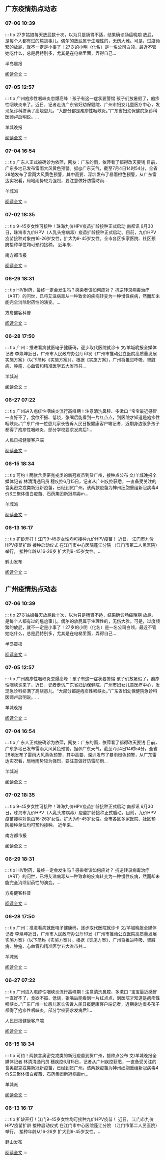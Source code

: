 
## 广东疫情热点动态

  
### 07-06 10:39
::: tip 27岁姑娘每天放屁数十次，以为只是肠胃不适，结果确诊肠癌晚期
放屁，是每个人都有过的尴尬事儿。偶尔的放屁属于生理性的，无伤大雅。可是，过度频繁的放屁，就不一定是小事了！27岁的小明（化名）是一名公司白领，最近不管她吃什么，总是屁特别多，尤其是在电梯里面，弄得自己...

半岛晨报

[阅读全文](https://h5.baike.qq.com/mobile/landing.html?docid=20230706A02H8H00&isNews=1&adtag=wxjk.yqssc.yqdt)
:::

### 07-05 12:57
::: tip 广州疱疹性咽峡炎忽爆高峰！孩子有这一症状要警惕
孩子们放暑假了，疱疹性咽峡炎来了。近日，记者走访广东省妇幼保健院、广州市妇女儿童医疗中心，发现急诊科挤满了高烧患儿。“大部分都是疱疹性咽峡炎。”广东省妇幼保健院急诊科医师卢启明说。...

羊城晚报

[阅读全文](https://view.inews.qq.com/a/20230705A03UQE00?&chlid=mine_subscribe&uid=100188415180#)
:::

### 07-04 16:54
::: tip 广东人正式被确诊为依萍，网友：广东的雨，依萍看了都得改天要钱
目前，广东多地已发布雷雨大风黄色预警。据@广东天气，截至7月4日14时54分，全省28地发布了雷雨大风黄色预警，其中高要、深圳发布了暴雨橙色预警，从广东雷达实况看，局地雨势较为强烈，要注意做好防雷防雨...

羊城派

[阅读全文](https://h5.baike.qq.com/mobile/landing.html?docid=20230704A062NZ00&isNews=1&adtag=wxjk.yqssc.yqdt)
:::

### 07-02 18:35
::: tip 9-45岁女性可接种！珠海九价HPV疫苗扩龄接种正式启动
南都讯 6月30日，珠海市九价HPV（人乳头瘤病毒）疫苗扩龄接种正式启动。目前，九价HPV疫苗接种对象由16-26岁女性，扩大为9-45岁女性。全市各区多家医院、社区预防接种单位均可预约接种。
近年来...

南方都市报

[阅读全文](https://view.inews.qq.com/a/20230702A04YS600?uid=100188415180&chlid=_qqnews_custom_search_pictext#)
:::

### 06-29 18:31
::: tip HIV耐药，最终一定会发生吗？感染者该如何应对？
抗逆转录病毒治疗（ART）的问世，已将艾滋病毒从一种致命的疾病转变为一种慢性疾病，然而却未能完全消除耐药性的演变。...

方舟健客科普

[阅读全文](https://view.inews.qq.com/a/20230629A07T7W00?&chlid=mine_subscribe&uid=100188415180#)
:::

### 06-28 17:50
::: tip 广州：推进看病就医电子健康码，逐步取代医院就诊卡
文/羊城晚报全媒体记者 李焕坤近日，广州市人民政府办公厅印发《广州市推动公立医院高质量发展实施方案》（以下简称《实施方案》）。根据《实施方案》，广州将推进呼吸、肾脏病、肿瘤、心血管和精准医学五大省市共...

羊城派

[阅读全文](https://h5.baike.qq.com/mobile/landing.html?docid=20230628A0783500&isNews=1&adtag=wxjk.yqssc.yqdt)
:::

### 06-27 07:22
::: tip 广州进入疱疹性咽峡炎流行高峰期！注意清洗鼻腔、多漱口
“宝宝最近感冒一直好不了，食欲不振、低烧，张嘴后能看到一片红点点，到医院才知道是疱疹性咽峡炎。”广东广州一位患儿家长告诉人民日报健康客户端记者，近期身边很多孩子都得了疱疹性咽峡炎，部分学校要求发病后1...

人民日报健康客户端

[阅读全文](https://view.inews.qq.com/a/20230626A0A0C200?&chlid=mine_subscribe&uid=100188415180#)
:::

### 06-15 18:34
::: tip 可约！两款含奥密克戎类的新冠疫苗到货广州，接种点公布
文/羊城晚报全媒体记者 林清清通讯员 穗疾控6月15日，记者从广州疾控获悉，一直备受关注的含奥密克戎类新冠新疫苗，已经到货广州。该两款疫苗为神州细胞重组新冠病毒4价S三聚体蛋白疫苗、石药集团新冠病毒m...

羊城派

[阅读全文](https://h5.baike.qq.com/mobile/landing.html?docid=20230615A089HH00&isNews=1&adtag=wxjk.yqssc.yqdt)
:::

### 06-13 16:17
::: tip 扩龄开打！江门9-45岁女性均可接种九价HPV疫苗！
近日，
江门市九价HPV疫苗扩龄
接种启动仪式
在江门市中心医院蓬江分院
（江门市第二人民医院）举行，
接种年龄从16-26岁
扩大到9-45岁女性。...

鹤山发布

[阅读全文](https://view.inews.qq.com/a/20230613A06C9200?uid=101705948131&chlid=_qqnews_custom_search_pictext#)
:::


## 广州疫情热点动态

  
### 07-06 10:39
::: tip 27岁姑娘每天放屁数十次，以为只是肠胃不适，结果确诊肠癌晚期
放屁，是每个人都有过的尴尬事儿。偶尔的放屁属于生理性的，无伤大雅。可是，过度频繁的放屁，就不一定是小事了！27岁的小明（化名）是一名公司白领，最近不管她吃什么，总是屁特别多，尤其是在电梯里面，弄得自己...

半岛晨报

[阅读全文](https://h5.baike.qq.com/mobile/landing.html?docid=20230706A02H8H00&isNews=1&adtag=wxjk.yqssc.yqdt)
:::

### 07-05 12:57
::: tip 广州疱疹性咽峡炎忽爆高峰！孩子有这一症状要警惕
孩子们放暑假了，疱疹性咽峡炎来了。近日，记者走访广东省妇幼保健院、广州市妇女儿童医疗中心，发现急诊科挤满了高烧患儿。“大部分都是疱疹性咽峡炎。”广东省妇幼保健院急诊科医师卢启明说。...

羊城晚报

[阅读全文](https://view.inews.qq.com/a/20230705A03UQE00?&chlid=mine_subscribe&uid=100188415180#)
:::

### 07-04 16:54
::: tip 广东人正式被确诊为依萍，网友：广东的雨，依萍看了都得改天要钱
目前，广东多地已发布雷雨大风黄色预警。据@广东天气，截至7月4日14时54分，全省28地发布了雷雨大风黄色预警，其中高要、深圳发布了暴雨橙色预警，从广东雷达实况看，局地雨势较为强烈，要注意做好防雷防雨...

羊城派

[阅读全文](https://h5.baike.qq.com/mobile/landing.html?docid=20230704A062NZ00&isNews=1&adtag=wxjk.yqssc.yqdt)
:::

### 07-02 18:35
::: tip 9-45岁女性可接种！珠海九价HPV疫苗扩龄接种正式启动
南都讯 6月30日，珠海市九价HPV（人乳头瘤病毒）疫苗扩龄接种正式启动。目前，九价HPV疫苗接种对象由16-26岁女性，扩大为9-45岁女性。全市各区多家医院、社区预防接种单位均可预约接种。
近年来...

南方都市报

[阅读全文](https://view.inews.qq.com/a/20230702A04YS600?uid=100188415180&chlid=_qqnews_custom_search_pictext#)
:::

### 06-29 18:31
::: tip HIV耐药，最终一定会发生吗？感染者该如何应对？
抗逆转录病毒治疗（ART）的问世，已将艾滋病毒从一种致命的疾病转变为一种慢性疾病，然而却未能完全消除耐药性的演变。...

方舟健客科普

[阅读全文](https://view.inews.qq.com/a/20230629A07T7W00?&chlid=mine_subscribe&uid=100188415180#)
:::

### 06-28 17:50
::: tip 广州：推进看病就医电子健康码，逐步取代医院就诊卡
文/羊城晚报全媒体记者 李焕坤近日，广州市人民政府办公厅印发《广州市推动公立医院高质量发展实施方案》（以下简称《实施方案》）。根据《实施方案》，广州将推进呼吸、肾脏病、肿瘤、心血管和精准医学五大省市共...

羊城派

[阅读全文](https://h5.baike.qq.com/mobile/landing.html?docid=20230628A0783500&isNews=1&adtag=wxjk.yqssc.yqdt)
:::

### 06-27 07:22
::: tip 广州进入疱疹性咽峡炎流行高峰期！注意清洗鼻腔、多漱口
“宝宝最近感冒一直好不了，食欲不振、低烧，张嘴后能看到一片红点点，到医院才知道是疱疹性咽峡炎。”广东广州一位患儿家长告诉人民日报健康客户端记者，近期身边很多孩子都得了疱疹性咽峡炎，部分学校要求发病后1...

人民日报健康客户端

[阅读全文](https://view.inews.qq.com/a/20230626A0A0C200?&chlid=mine_subscribe&uid=100188415180#)
:::

### 06-15 18:34
::: tip 可约！两款含奥密克戎类的新冠疫苗到货广州，接种点公布
文/羊城晚报全媒体记者 林清清通讯员 穗疾控6月15日，记者从广州疾控获悉，一直备受关注的含奥密克戎类新冠新疫苗，已经到货广州。该两款疫苗为神州细胞重组新冠病毒4价S三聚体蛋白疫苗、石药集团新冠病毒m...

羊城派

[阅读全文](https://h5.baike.qq.com/mobile/landing.html?docid=20230615A089HH00&isNews=1&adtag=wxjk.yqssc.yqdt)
:::

### 06-13 16:17
::: tip 扩龄开打！江门9-45岁女性均可接种九价HPV疫苗！
近日，
江门市九价HPV疫苗扩龄
接种启动仪式
在江门市中心医院蓬江分院
（江门市第二人民医院）举行，
接种年龄从16-26岁
扩大到9-45岁女性。...

鹤山发布

[阅读全文](https://view.inews.qq.com/a/20230613A06C9200?uid=101705948131&chlid=_qqnews_custom_search_pictext#)
:::

